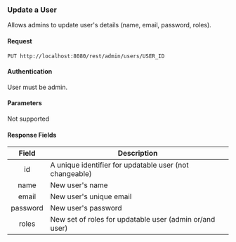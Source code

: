 ### Update a User
Allows admins to update user's details (name, email, password, roles).

#### Request
`PUT http://localhost:8080/rest/admin/users/USER_ID`

#### Authentication
User must be admin.

#### Parameters
Not supported

#### Response Fields
|  Field   | Description                                             |
|:--------:|---------------------------------------------------------|
|    id    | A unique identifier for updatable user (not changeable) |
|   name   | New user's name                                         |
|   email  | New user's unique email                                 |
| password | New user's password                                     |
|   roles  | New set of roles for updatable user (admin or/and user) |
